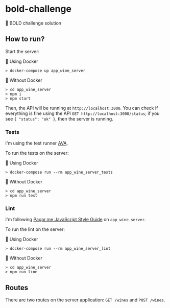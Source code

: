 # bold-challenge
🍷 BOLD challenge solution

## How to run?

Start the server:

🐳 Using Docker

```
> docker-compose up app_wine_server
```

📜 Without Docker

```
> cd app_wine_server
> npm i
> npm start
```

Then, the API will be running at `http://localhost:3000`. You can check if everything is fine using the API `GET http://localhost:3000/status`; if you see `{ "status": "ok" }`, then the server is running.

### Tests

I'm using the test runner [AVA](https://github.com/avajs/ava).

To run the tests on the server:

🐳 Using Docker
```
> docker-compose run --rm app_wine_server_tests
```

📜 Without Docker
```
> cd app_wine_server
> npm run test
```

### Lint

I'm following [Pagar.me JavaScript Style Guide](https://github.com/pagarme/javascript-style-guide) on `app_wine_server`.

To run the lint on the server:

🐳 Using Docker

```
> docker-compose run --rm app_wine_server_lint
```

📜 Without Docker

```
> cd app_wine_server
> npm run line
```

## Routes

There are two routes on the server application: `GET /wines` and `POST /wines`.
